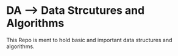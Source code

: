 # DA --> Data Strcutures and Algorithms

This Repo is ment to hold basic and important data structures and algorithms.
